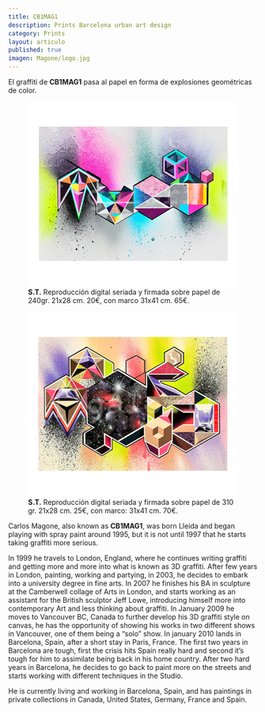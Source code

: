 ```yaml
---
title: CB1MAG1
description: Prints Barcelona urban art design 
category: Prints
layout: articulo
published: true
imagen: Magone/logo.jpg
---
```

El graffiti de **CB1MAG1**  pasa al papel en forma de explosiones geométricas de color. 

<div class="figure-group">
<figure>
	<a href="/images/Magone/MAG1.jpg"><img src="/images/Magone/MAG1.jpg" alt="Print CB1MAG1 arte urbano diseño Barcelona"></a>
	<figcaption><b>S.T.</b>
Reproducción digital seriada y firmada sobre papel de 240gr. 21x28 cm. 20€, con marco 31x41 cm. 65€.</figcaption>
</figure>

<figure>
	<a href="/images/Magone/MAG2.jpg"><img src="/images/Magone/MAG2.jpg" alt="Print CB1MAG1 arte urbano diseño Barcelona"></a>
	<figcaption><b>S.T.</b> 
Reproducción digital seriada y firmada sobre papel de 310 gr. 21x28 cm. 25€, con marco: 31x41 cm. 70€.</figcaption>
</figure>
</div>



Carlos Magone, also known as **CB1MAG1**, was born Lleida and began playing with spray paint around 1995, but it is not until 1997 that he starts taking graffiti more serious. 

In 1999 he travels to London, England, where he continues writing graffiti and getting more and more into what is known as 3D graffiti. After few years in London, painting, working and partying, in 2003, he decides to embark into a university degree in fine arts. In 2007 he finishes his BA in sculpture at the Camberwell collage of Arts in London, and starts working as an assistant for the British sculptor Jeff Lowe, introducing himself more into contemporary Art and less thinking about graffiti. In January 2009 he moves to Vancouver BC, Canada to further develop his 3D graffiti style on canvas, he has the opportunity of showing his works in two different shows in Vancouver, one of them being a “solo” show. In january 2010 lands in Barcelona, Spain, after a short stay in Paris, France. The first two years in Barcelona are tough, first the crisis hits Spain really hard and second it’s tough for him to assimilate being back in his home country. After two hard years in Barcelona, he decides to go back to paint more on the streets and starts working with different techniques in the Studio.

He is currently living and working in Barcelona, Spain, and has paintings in private collections in Canada, United States, Germany, France and Spain.
